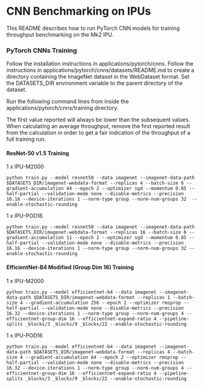 # CNN Benchmarking on IPUs

This README describes how to run PyTorch CNN models for training throughput benchmarking on the Mk2 IPU.

### PyTorch CNNs Training

Follow the installation instructions in applications/pytorch/cnns.
Follow the instructions in applications/pytorch/cnns/datasets/README.md to create a directory containing the ImageNet dataset in the WebDataset format.
Set the DATASETS_DIR environment variable to the parent directory of the dataset.

Run the following command lines from inside the applications/pytorch/cnns/training directory.

The first value reported will always be lower than the subsequent values. When calculating an average throughput, remove the first reported result from the calculation in order to get a fair indication of the throughput of a full training run.

#### ResNet-50 v1.5 Training

1 x IPU-M2000

```
python train.py --model resnet50 --data imagenet --imagenet-data-path $DATASETS_DIR/imagenet-webdata-format --replicas 4 --batch-size 6 --gradient-accumulation 44 --epoch 2 --optimizer sgd --momentum 0.85 --half-partial --validation-mode none --disable-metrics --precision 16.16 --device-iterations 1 --norm-type group --norm-num-groups 32  --enable-stochastic-rounding 
```

1 x IPU-POD16

```
python train.py --model resnet50 --data imagenet --imagenet-data-path $DATASETS_DIR/imagenet-webdata-format --replicas 16 --batch-size 6 --gradient-accumulation 11 --epoch 2 --optimizer sgd --momentum 0.85 --half-partial --validation-mode none --disable-metrics --precision 16.16 --device-iterations 1 --norm-type group --norm-num-groups 32 --enable-stochastic-rounding 
```

#### EfficientNet-B4  Modified (Group Dim 16) Training

1 x IPU-M2000

```
python train.py --model efficientnet-b4 --data imagenet --imagenet-data-path $DATASETS_DIR/imagenet-webdata-format --replicas 1 --batch-size 4 --gradient-accumulation 256 --epoch 2 --optimizer rmsprop --half-partial --validation-mode none --disable-metrics --precision 16.32 --device-iterations 1 --norm-type group --norm-num-groups 4 --efficientnet-group-dim 16 --efficientnet-expand-ratio 4 --pipeline-splits _blocks/3 _blocks/9 _blocks/22 --enable-stochastic-rounding
```

1 x IPU-POD16

```
python train.py --model efficientnet-b4 --data imagenet --imagenet-data-path $DATASETS_DIR/imagenet-webdata-format --replicas 4 --batch-size 4 --gradient-accumulation 64 --epoch 2 --optimizer rmsprop --half-partial --validation-mode none --disable-metrics --precision 16.32 --device-iterations 1 --norm-type group --norm-num-groups 4 --efficientnet-group-dim 16 --efficientnet-expand-ratio 4 --pipeline-splits _blocks/3 _blocks/9 _blocks/22 --enable-stochastic-rounding
```


